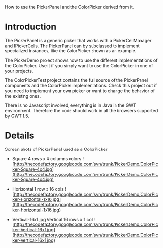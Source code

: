 How to use the PickerPanel and the ColorPicker derived from it.

# Introduction #

The PickerPanel is a generic picker that works with a PickerCellManager and IPickerCells. The PickerPanel can by subclassed to implement specialized instances, like the ColorPicker shown as an example.

The PickerDemo project shows how to use the different implementations of the ColorPicker. Use it if you simply want to use the ColorPicker in one of your projects.

The ColorPickerTest project contains the full source of the PickerPanel components and the ColorPicker implementations. Check this project out if you need to implement your own picker or want to change the behavior of the existing ones.

There is no Javascript involved, everything is in Java in the GWT environment. Therefore the code should work in all the browsers supported by GWT 1.5.

# Details #

Screen shots of PickerPanel used as a ColorPicker

  * Square 4 rows x 4 columns colors
![http://thecodefactory.googlecode.com/svn/trunk/PickerDemo/ColorPicker-Square-4x4.jpg](http://thecodefactory.googlecode.com/svn/trunk/PickerDemo/ColorPicker-Square-4x4.jpg)

  * Horizontal 1 row x 16 cols
![http://thecodefactory.googlecode.com/svn/trunk/PickerDemo/ColorPicker-Horizontal-1x16.jpg](http://thecodefactory.googlecode.com/svn/trunk/PickerDemo/ColorPicker-Horizontal-1x16.jpg)

  * Vertical-16x1.jpg Vertical 16 rows x 1 col
![http://thecodefactory.googlecode.com/svn/trunk/PickerDemo/ColorPicker-Vertical-16x1.jpg](http://thecodefactory.googlecode.com/svn/trunk/PickerDemo/ColorPicker-Vertical-16x1.jpg)